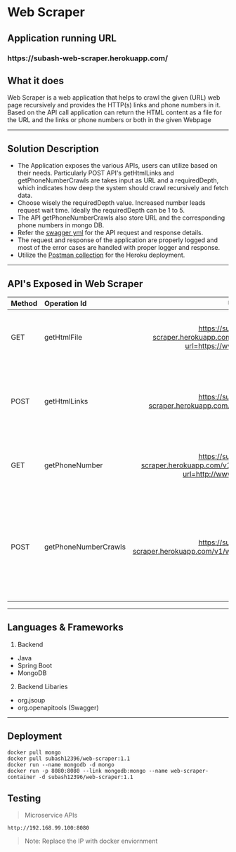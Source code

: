 <h1>Web Scraper</h1>

<h2> Application running URL </h2>
<h3> https://subash-web-scraper.herokuapp.com/ </h3>

<h2>What it does</h2>

<p>Web Scraper is a web application that helps to crawl the given (URL) web page recursively and provides the HTTP(s) links and phone numbers in it. Based on the API call application can return the HTML content as a file for the URL and the links or phone numbers or both in the given Webpage</p>

----
<h2>Solution Description</h2>

 - The Application exposes the various APIs, users can utilize based on their needs. Particularly POST API's getHtmlLinks and getPhoneNumberCrawls are takes input as URL and a requiredDepth, which indicates how deep the system should crawl recursively and fetch data.
 - Choose wisely the requiredDepth value. Increased number leads request wait time. Ideally the requiredDepth can be 1 to 5. 
 - The API getPhoneNumberCrawls also store URL and the corresponding phone numbers in mongo DB.
 - Refer the [swagger yml](https://github.com/subishsubash/web-scraper/blob/main/src/main/resources/api.yml) for the API request and response details.
 - The request and response of the application are properly logged and most of the error cases are handled with proper logger and response.
 - Utilize the [Postman collection](https://github.com/subishsubash/web-scraper/blob/main/Web%20Scraper.postman_collection.json) for the Heroku deployment.
----

<h2>API's Exposed in Web Scraper</h2>

| Method | Operation Id | URI | Description |  
|:-----------|:-----------|:------:|:-----------|  
| GET | getHtmlFile | https://subash-web-scraper.herokuapp.com/v1/webscraper/htmlfile?url=https://www.google.com/ | Fetch the HTML content for given URL (webpage) and return as a HTML file |  
| POST | getHtmlLinks | https://subash-web-scraper.herokuapp.com/v1/webscraper/htmlcrawls | Fetch and return all HTTP or HTTPS links from the given URL (webpage) recursively |
| GET | getPhoneNumber | https://subash-web-scraper.herokuapp.com/v1/webscraper/phoneNumber?url=http://www.wellclean.com/ | Fetch and return the phone number from the given URL (webpage) |  
| POST | getPhoneNumberCrawls | https://subash-web-scraper.herokuapp.com/v1/webscraper/phonenumbercrawls | Fetch and return all HTTP or HTTPS links and the corresponding phone number in it recursively <br> Store the same details in Database |

----

<h2>Languages & Frameworks</h2> 

1. Backend
- Java
- Spring Boot
- MongoDB
2. Backend Libaries
- org.jsoup
- org.openapitools (Swagger)
----

<h2>Deployment</h2>

```
docker pull mongo
docker pull subash12396/web-scraper:1.1
docker run --name mongodb -d mongo
docker run -p 8080:8080 --link mongodb:mongo --name web-scraper-container -d subash12396/web-scraper:1.1
```
<h2>Testing</h2>

>Microservice APIs
 ```
 http://192.168.99.100:8080
 ```
 >Note: Replace the IP with docker enviornment
 
 
